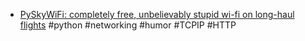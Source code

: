 - [PySkyWiFi: completely free, unbelievably stupid wi-fi on long-haul flights](https://robertheaton.com/pyskywifi/) #python #networking #humor #TCPIP #HTTP